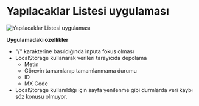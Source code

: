 # Yapılacaklar Listesi uygulaması
![Yapılacaklar Listesi uygulaması](https://patika-prod.s3-eu-central-1.amazonaws.com/userFiles/mevlut/projects/YdmoYT7jK2e9sgE9o-yapilacaklar-uygulamasi)

**Uygulamadaki özellikler**
* "/" karakterine basıldığında inputa fokus olması
* LocalStorage kullanarak verileri tarayıcıda depolama
    * Metin
    * Görevin tamamlanıp tamamlanmama durumu
    * ID
    * MX Code
* LocalStorage kullanıldığı için sayfa yenilenme gibi durmlarda veri kaybı söz konusu olmuyor.